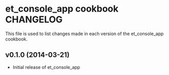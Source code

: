 et_console_app cookbook CHANGELOG
============================
This file is used to list changes made in each version of the et_console_app cookbook.

v0.1.0 (2014-03-21)
-------------------
- Initial release of et_console_app
